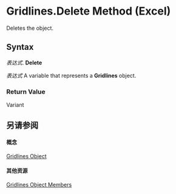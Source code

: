 
# Gridlines.Delete Method (Excel)

Deletes the object.


## Syntax

 _表达式_. **Delete**

 _表达式_ A variable that represents a **Gridlines** object.


### Return Value

Variant


## 另请参阅


#### 概念


[Gridlines Object](8a096f01-808f-5708-8da5-5667a5f4080d.md)
#### 其他资源


[Gridlines Object Members](http://msdn.microsoft.com/library/f196690a-9c78-e8fc-2a3e-64b54d9175fb%28Office.15%29.aspx)